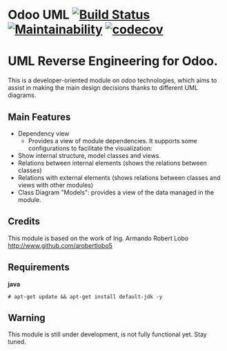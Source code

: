 # Odoo UML [![Build Status](https://travis-ci.com/jobiols/odoo_uml.svg?branch=11.0)](https://travis-ci.com/jobiols/odoo_uml) [![Maintainability](https://api.codeclimate.com/v1/badges/cfc58a90c3f2423c2e11/maintainability)](https://codeclimate.com/github/jobiols/odoo_uml/maintainability) [![codecov](https://codecov.io/gh/jobiols/odoo_uml/branch/11.0/graph/badge.svg)](https://codecov.io/gh/jobiols/odoo_uml)

UML Reverse Engineering for Odoo.
================================

This is a developer-oriented module on odoo technologies, which aims to 
assist in making the main design decisions thanks to different UML diagrams.

Main Features
-------------

- Dependency view
  - Provides a view of module dependencies. It supports some configurations 
    to facilitate the visualization:
- Show internal structure, model classes and views.
- Relations between internal elements (shows the relations between classes)
- Relations with external elements (shows relations between classes and views with other modules)
- Class Diagram "Models": provides a view of the data managed in the module.

Credits
-------
This module is based on the work of Ing. Armando Robert Lobo http://www.github.com/arobertlobo5

Requirements
------------
**java**

    # apt-get update && apt-get install default-jdk -y



Warning
-------
This module is still under development, is not fully functional yet. Stay tuned.
